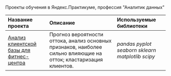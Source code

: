 Проекты обучения в Яндекс.Практикуме, профессия "Аналитик данных"




| Название проекта | Описание | Используемые библиотеки | 
| :---------------------- | :---------------------- | :---------------------- |
| [Анализ клиентской базы для фитнес-центра](fitness_churn_cluster) |Прогноз вероятности оттока,  анализ основных признаков, наиболее сильно влияющие на отток; кластаризация клиентов.| *pandas pyplot seaborn sklearn matplotlib scipy* |
